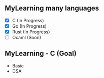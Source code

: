 ## MyLearning many languages
- [x] C (In Progress)
- [x] Go (In Progress)
- [x] Rust (In Progress)
- [ ] Ocaml (Soon)
## MyLearning - C (Goal)
- Basic
- DSA
